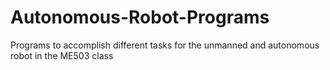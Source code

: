 # Autonomous-Robot-Programs
Programs to accomplish different tasks for the unmanned and autonomous robot in the ME503 class 
